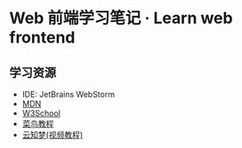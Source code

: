 # Web 前端学习笔记 · Learn web frontend

## 学习资源

* IDE: JetBrains WebStorm
* [MDN](https://developer.mozilla.org/zh-CN/docs/Web/JavaScript)
* [W3School](http://www.w3school.com.cn/js/index.asp)
* [菜鸟教程](http://www.runoob.com/jsref/jsref-tutorial.html)
* [云知梦(视频教程)](http://www.yzmedu.com/person)
